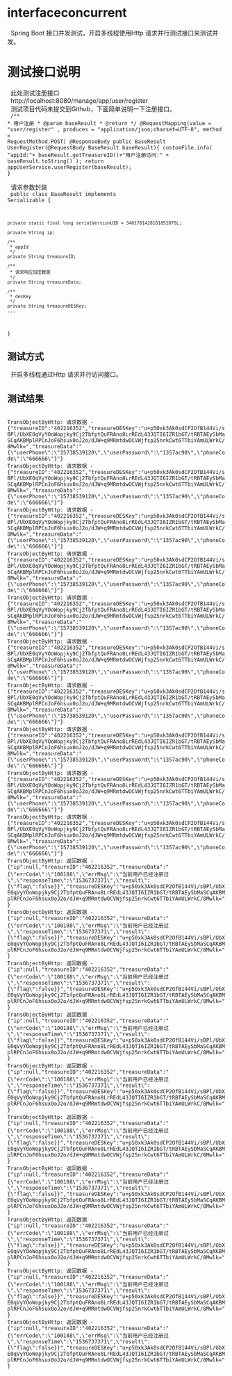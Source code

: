 # interfaceconcurrent
&nbsp;&nbsp;Spring Boot 接口并发测试，开启多线程使用Http 请求并行测试接口来测试并发。<br/>

# 测试接口说明
&nbsp;&nbsp;此处测试注册接口<br>
&nbsp;&nbsp;http://localhost:8080/manage/app/user/register<br>
&nbsp;&nbsp;测试项目代码未提交到Github，下面简单说明一下注册接口。<br>
<code>
    /**
     * 用户注册
     * @param baseResult
     * @return
     */
    @RequestMapping(value = "user/register" , produces = "application/json;charset=UTF-8", method = RequestMethod.POST)
    @ResponseBody
    public BaseResult UserRegister(@RequestBody BaseResult baseResult){
        customFile.info( "appId:"+ baseResult.getTreasureID()+"用户注册访问:" + baseResult.toString() );
        return appUserService.userRegister(baseResult);
    }
</code>

&nbsp;&nbsp;请求参数封装<br>
<code>
public class BaseResult implements Serializable {

    private static final long serialVersionUID = 3401781428101852075L;

    private String ip;

    /**
     * appId
     */
    private String treasureID;

    /**
     * 请求响应加密数据
     */
    private String treasureData;

    /**
     * desKey
     */
    private String treasureDESKey;
    ...
}
</code>

## 测试方式
&nbsp;&nbsp;开启多线程通过Http 请求并行访问接口。
## 测试结果
<code>
TransObjectByHttp: 请求数据 - {"treasureID":"402216352","treasureDESKey":"u+p50xk3Ak0sdCP2OfB144Vi/sBPl/UbXE0qVyYOoWopjky9Cj2TbfptQuFRAno8LrREdL43JQTI6IZR1bGT/tRBTAEySbMaSCqAKBMplRPCnJoF6hsux0oJ2o/dJW+q9MRmtdwOCVWjfsp25nrkCwt6TTbiYAmULWrkC/8Mwlk=","treasureData":"{\"userPhone\":\"15738539120\",\"userPassword\":\"1357ac90\",\"phoneCode\":\"666666\"}"}
TransObjectByHttp: 请求数据 - {"treasureID":"402216352","treasureDESKey":"u+p50xk3Ak0sdCP2OfB144Vi/sBPl/UbXE0qVyYOoWopjky9Cj2TbfptQuFRAno8LrREdL43JQTI6IZR1bGT/tRBTAEySbMaSCqAKBMplRPCnJoF6hsux0oJ2o/dJW+q9MRmtdwOCVWjfsp25nrkCwt6TTbiYAmULWrkC/8Mwlk=","treasureData":"{\"userPhone\":\"15738539120\",\"userPassword\":\"1357ac90\",\"phoneCode\":\"666666\"}"}
TransObjectByHttp: 请求数据 - {"treasureID":"402216352","treasureDESKey":"u+p50xk3Ak0sdCP2OfB144Vi/sBPl/UbXE0qVyYOoWopjky9Cj2TbfptQuFRAno8LrREdL43JQTI6IZR1bGT/tRBTAEySbMaSCqAKBMplRPCnJoF6hsux0oJ2o/dJW+q9MRmtdwOCVWjfsp25nrkCwt6TTbiYAmULWrkC/8Mwlk=","treasureData":"{\"userPhone\":\"15738539120\",\"userPassword\":\"1357ac90\",\"phoneCode\":\"666666\"}"}
TransObjectByHttp: 请求数据 - {"treasureID":"402216352","treasureDESKey":"u+p50xk3Ak0sdCP2OfB144Vi/sBPl/UbXE0qVyYOoWopjky9Cj2TbfptQuFRAno8LrREdL43JQTI6IZR1bGT/tRBTAEySbMaSCqAKBMplRPCnJoF6hsux0oJ2o/dJW+q9MRmtdwOCVWjfsp25nrkCwt6TTbiYAmULWrkC/8Mwlk=","treasureData":"{\"userPhone\":\"15738539120\",\"userPassword\":\"1357ac90\",\"phoneCode\":\"666666\"}"}
TransObjectByHttp: 请求数据 - {"treasureID":"402216352","treasureDESKey":"u+p50xk3Ak0sdCP2OfB144Vi/sBPl/UbXE0qVyYOoWopjky9Cj2TbfptQuFRAno8LrREdL43JQTI6IZR1bGT/tRBTAEySbMaSCqAKBMplRPCnJoF6hsux0oJ2o/dJW+q9MRmtdwOCVWjfsp25nrkCwt6TTbiYAmULWrkC/8Mwlk=","treasureData":"{\"userPhone\":\"15738539120\",\"userPassword\":\"1357ac90\",\"phoneCode\":\"666666\"}"}
TransObjectByHttp: 请求数据 - {"treasureID":"402216352","treasureDESKey":"u+p50xk3Ak0sdCP2OfB144Vi/sBPl/UbXE0qVyYOoWopjky9Cj2TbfptQuFRAno8LrREdL43JQTI6IZR1bGT/tRBTAEySbMaSCqAKBMplRPCnJoF6hsux0oJ2o/dJW+q9MRmtdwOCVWjfsp25nrkCwt6TTbiYAmULWrkC/8Mwlk=","treasureData":"{\"userPhone\":\"15738539120\",\"userPassword\":\"1357ac90\",\"phoneCode\":\"666666\"}"}
TransObjectByHttp: 请求数据 - {"treasureID":"402216352","treasureDESKey":"u+p50xk3Ak0sdCP2OfB144Vi/sBPl/UbXE0qVyYOoWopjky9Cj2TbfptQuFRAno8LrREdL43JQTI6IZR1bGT/tRBTAEySbMaSCqAKBMplRPCnJoF6hsux0oJ2o/dJW+q9MRmtdwOCVWjfsp25nrkCwt6TTbiYAmULWrkC/8Mwlk=","treasureData":"{\"userPhone\":\"15738539120\",\"userPassword\":\"1357ac90\",\"phoneCode\":\"666666\"}"}
TransObjectByHttp: 请求数据 - {"treasureID":"402216352","treasureDESKey":"u+p50xk3Ak0sdCP2OfB144Vi/sBPl/UbXE0qVyYOoWopjky9Cj2TbfptQuFRAno8LrREdL43JQTI6IZR1bGT/tRBTAEySbMaSCqAKBMplRPCnJoF6hsux0oJ2o/dJW+q9MRmtdwOCVWjfsp25nrkCwt6TTbiYAmULWrkC/8Mwlk=","treasureData":"{\"userPhone\":\"15738539120\",\"userPassword\":\"1357ac90\",\"phoneCode\":\"666666\"}"}
TransObjectByHttp: 请求数据 - {"treasureID":"402216352","treasureDESKey":"u+p50xk3Ak0sdCP2OfB144Vi/sBPl/UbXE0qVyYOoWopjky9Cj2TbfptQuFRAno8LrREdL43JQTI6IZR1bGT/tRBTAEySbMaSCqAKBMplRPCnJoF6hsux0oJ2o/dJW+q9MRmtdwOCVWjfsp25nrkCwt6TTbiYAmULWrkC/8Mwlk=","treasureData":"{\"userPhone\":\"15738539120\",\"userPassword\":\"1357ac90\",\"phoneCode\":\"666666\"}"}
TransObjectByHttp: 请求数据 - {"treasureID":"402216352","treasureDESKey":"u+p50xk3Ak0sdCP2OfB144Vi/sBPl/UbXE0qVyYOoWopjky9Cj2TbfptQuFRAno8LrREdL43JQTI6IZR1bGT/tRBTAEySbMaSCqAKBMplRPCnJoF6hsux0oJ2o/dJW+q9MRmtdwOCVWjfsp25nrkCwt6TTbiYAmULWrkC/8Mwlk=","treasureData":"{\"userPhone\":\"15738539120\",\"userPassword\":\"1357ac90\",\"phoneCode\":\"666666\"}"}
TransObjectByHttp: 返回数据 - {"ip":null,"treasureID":"402216352","treasureData":"{\"errCode\":\"100188\",\"errMsg\":\"当前用户已经注册过\",\"responseTime\":\"1536737371\",\"result\":{\"flag\":false}}","treasureDESKey":"u+p50xk3Ak0sdCP2OfB144Vi/sBPl/UbXE0qVyYOoWopjky9Cj2TbfptQuFRAno8LrREdL43JQTI6IZR1bGT/tRBTAEySbMaSCqAKBMplRPCnJoF6hsux0oJ2o/dJW+q9MRmtdwOCVWjfsp25nrkCwt6TTbiYAmULWrkC/8Mwlk="}
TransObjectByHttp: 返回数据 - {"ip":null,"treasureID":"402216352","treasureData":"{\"errCode\":\"100188\",\"errMsg\":\"当前用户已经注册过\",\"responseTime\":\"1536737371\",\"result\":{\"flag\":false}}","treasureDESKey":"u+p50xk3Ak0sdCP2OfB144Vi/sBPl/UbXE0qVyYOoWopjky9Cj2TbfptQuFRAno8LrREdL43JQTI6IZR1bGT/tRBTAEySbMaSCqAKBMplRPCnJoF6hsux0oJ2o/dJW+q9MRmtdwOCVWjfsp25nrkCwt6TTbiYAmULWrkC/8Mwlk="}
TransObjectByHttp: 返回数据 - {"ip":null,"treasureID":"402216352","treasureData":"{\"errCode\":\"100188\",\"errMsg\":\"当前用户已经注册过\",\"responseTime\":\"1536737371\",\"result\":{\"flag\":false}}","treasureDESKey":"u+p50xk3Ak0sdCP2OfB144Vi/sBPl/UbXE0qVyYOoWopjky9Cj2TbfptQuFRAno8LrREdL43JQTI6IZR1bGT/tRBTAEySbMaSCqAKBMplRPCnJoF6hsux0oJ2o/dJW+q9MRmtdwOCVWjfsp25nrkCwt6TTbiYAmULWrkC/8Mwlk="}
TransObjectByHttp: 返回数据 - {"ip":null,"treasureID":"402216352","treasureData":"{\"errCode\":\"100188\",\"errMsg\":\"当前用户已经注册过\",\"responseTime\":\"1536737371\",\"result\":{\"flag\":false}}","treasureDESKey":"u+p50xk3Ak0sdCP2OfB144Vi/sBPl/UbXE0qVyYOoWopjky9Cj2TbfptQuFRAno8LrREdL43JQTI6IZR1bGT/tRBTAEySbMaSCqAKBMplRPCnJoF6hsux0oJ2o/dJW+q9MRmtdwOCVWjfsp25nrkCwt6TTbiYAmULWrkC/8Mwlk="}
TransObjectByHttp: 返回数据 - {"ip":null,"treasureID":"402216352","treasureData":"{\"errCode\":\"100188\",\"errMsg\":\"当前用户已经注册过\",\"responseTime\":\"1536737371\",\"result\":{\"flag\":false}}","treasureDESKey":"u+p50xk3Ak0sdCP2OfB144Vi/sBPl/UbXE0qVyYOoWopjky9Cj2TbfptQuFRAno8LrREdL43JQTI6IZR1bGT/tRBTAEySbMaSCqAKBMplRPCnJoF6hsux0oJ2o/dJW+q9MRmtdwOCVWjfsp25nrkCwt6TTbiYAmULWrkC/8Mwlk="}
TransObjectByHttp: 返回数据 - {"ip":null,"treasureID":"402216352","treasureData":"{\"errCode\":\"100188\",\"errMsg\":\"当前用户已经注册过\",\"responseTime\":\"1536737371\",\"result\":{\"flag\":false}}","treasureDESKey":"u+p50xk3Ak0sdCP2OfB144Vi/sBPl/UbXE0qVyYOoWopjky9Cj2TbfptQuFRAno8LrREdL43JQTI6IZR1bGT/tRBTAEySbMaSCqAKBMplRPCnJoF6hsux0oJ2o/dJW+q9MRmtdwOCVWjfsp25nrkCwt6TTbiYAmULWrkC/8Mwlk="}
TransObjectByHttp: 返回数据 - {"ip":null,"treasureID":"402216352","treasureData":"{\"errCode\":\"100188\",\"errMsg\":\"当前用户已经注册过\",\"responseTime\":\"1536737371\",\"result\":{\"flag\":false}}","treasureDESKey":"u+p50xk3Ak0sdCP2OfB144Vi/sBPl/UbXE0qVyYOoWopjky9Cj2TbfptQuFRAno8LrREdL43JQTI6IZR1bGT/tRBTAEySbMaSCqAKBMplRPCnJoF6hsux0oJ2o/dJW+q9MRmtdwOCVWjfsp25nrkCwt6TTbiYAmULWrkC/8Mwlk="}
TransObjectByHttp: 返回数据 - {"ip":null,"treasureID":"402216352","treasureData":"{\"errCode\":\"100188\",\"errMsg\":\"当前用户已经注册过\",\"responseTime\":\"1536737371\",\"result\":{\"flag\":false}}","treasureDESKey":"u+p50xk3Ak0sdCP2OfB144Vi/sBPl/UbXE0qVyYOoWopjky9Cj2TbfptQuFRAno8LrREdL43JQTI6IZR1bGT/tRBTAEySbMaSCqAKBMplRPCnJoF6hsux0oJ2o/dJW+q9MRmtdwOCVWjfsp25nrkCwt6TTbiYAmULWrkC/8Mwlk="}
TransObjectByHttp: 返回数据 - {"ip":null,"treasureID":"402216352","treasureData":"{\"errCode\":\"100188\",\"errMsg\":\"当前用户已经注册过\",\"responseTime\":\"1536737371\",\"result\":{\"flag\":false}}","treasureDESKey":"u+p50xk3Ak0sdCP2OfB144Vi/sBPl/UbXE0qVyYOoWopjky9Cj2TbfptQuFRAno8LrREdL43JQTI6IZR1bGT/tRBTAEySbMaSCqAKBMplRPCnJoF6hsux0oJ2o/dJW+q9MRmtdwOCVWjfsp25nrkCwt6TTbiYAmULWrkC/8Mwlk="}
TransObjectByHttp: 返回数据 - {"ip":null,"treasureID":"402216352","treasureData":"{\"errCode\":\"100188\",\"errMsg\":\"当前用户已经注册过\",\"responseTime\":\"1536737371\",\"result\":{\"flag\":false}}","treasureDESKey":"u+p50xk3Ak0sdCP2OfB144Vi/sBPl/UbXE0qVyYOoWopjky9Cj2TbfptQuFRAno8LrREdL43JQTI6IZR1bGT/tRBTAEySbMaSCqAKBMplRPCnJoF6hsux0oJ2o/dJW+q9MRmtdwOCVWjfsp25nrkCwt6TTbiYAmULWrkC/8Mwlk="}
</code>
